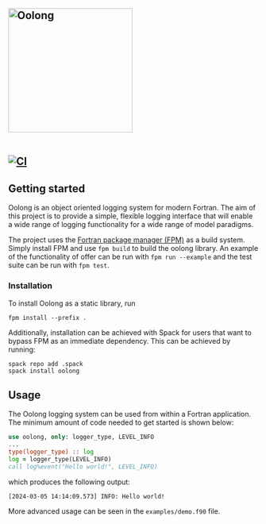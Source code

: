 <div align="left">

<h2>
<picture>
  <source media="(prefers-color-scheme: dark)" srcset="https://cdn.rawgit.com/edhone/oolong/main/.github/logo/oolong_dark.png" width="250">
  <source media="(prefers-color-scheme: light)" srcset="https://cdn.rawgit.com/edhone/oolong/main/.github/logo/oolong_light.png" width="250">
  <img alt="Oolong" src="https://cdn.rawgit.com/edhone/oolong/main/.github/logo/oolong_light.png" width="250">
</picture>

<br>
<br clear="all">


[![CI](https://github.com/EdHone/oolong/workflows/pull-request/badge.svg)](https://github.com/EdHone/oolong/actions)

## Getting started
Oolong is an object oriented logging system for modern Fortran. The aim of this project is to provide a simple, flexible logging interface that will enable a wide range of logging functionality for a wide range of model paradigms.

The project uses the [Fortran package manager (FPM)](https://github.com/fortran-lang/fpm) as a build system. Simply install FPM and use ```fpm build``` to build the oolong library. An example of the functionality of offer can be run with ```fpm run --example``` and the test suite can be run with ```fpm test```.

### Installation
To install Oolong as a static library, run
```
fpm install --prefix .
```
Additionally, installation can be achieved with Spack for users that want to bypass FPM as an immediate dependency. This can be achieved by running:
```shell
spack repo add .spack
spack install oolong
```

## Usage
The Oolong logging system can be used from within a Fortran application. The minimum amount of code needed to get started is shown below:
```fortran
use oolong, only: logger_type, LEVEL_INFO
...
type(logger_type) :: log
log = logger_type(LEVEL_INFO)
call log%event("Hello world!", LEVEL_INFO)
```
which produces the following output:
```
[2024-03-05 14:14:09.573] INFO: Hello world!
```

More advanced usage can be seen in the ```examples/demo.f90``` file.
